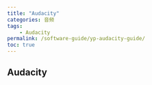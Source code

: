 ```yaml
---
title: "Audacity"
categories: 音频
tags:
    - Audacity
permalink: /software-guide/yp-audacity-guide/
toc: true
---
```


## Audacity




